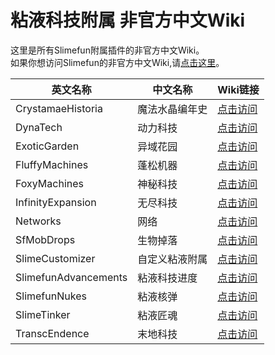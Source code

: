 # 粘液科技附属 非官方中文Wiki

这里是所有Slimefun附属插件的非官方中文Wiki。  
如果你想访问Slimefun的非官方中文Wiki,请[点击这里](https://slimefun-wiki.guizhanss.cn/)。

<!--这里按照插件英文名的字母顺序排序-->
| 英文名称 | 中文名称 | Wiki链接 |
| ------ | ------- | ------- |
| CrystamaeHistoria | 魔法水晶编年史 | [点击访问](/crystamae-historia/) |
| DynaTech | 动力科技 | [点击访问](/dyna-tech/) |
| ExoticGarden | 异域花园 | [点击访问](/exotic-garden/) |
| FluffyMachines | 蓬松机器 | [点击访问](/fluffy-machines/) |
| FoxyMachines | 神秘科技 | [点击访问](/foxy-machines/) |
| InfinityExpansion | 无尽科技 | [点击访问](/infinity-expansion/) |
| Networks | 网络 | [点击访问](/networks/) |
| SfMobDrops | 生物掉落 | [点击访问](/custom-plugins/Sf-Mob-Drops) |
| SlimeCustomizer | 自定义粘液附属 | [点击访问](/custom-plugins/Slime-Customizer) |
| SlimefunAdvancements | 粘液科技进度 | [点击访问](/custom-plugins/Slimefun-Advancements) |
| SlimefunNukes | 粘液核弹 | [点击访问](/custom-plugins/Slimefun-Nukes) |
| SlimeTinker | 粘液匠魂 | [点击访问](/slime-tinker/) |
| TranscEndence | 末地科技 | [点击访问](/transc-endence/) |
